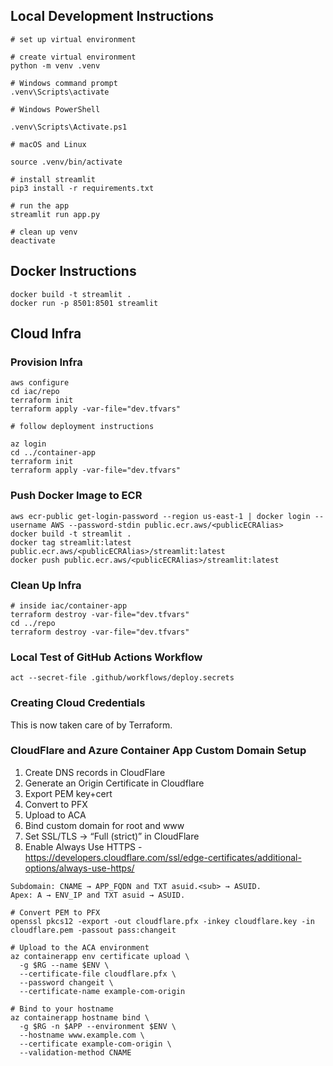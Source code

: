 ## Local Development Instructions

```
# set up virtual environment

# create virtual environment
python -m venv .venv

# Windows command prompt
.venv\Scripts\activate

# Windows PowerShell

.venv\Scripts\Activate.ps1

# macOS and Linux

source .venv/bin/activate

# install streamlit
pip3 install -r requirements.txt

# run the app
streamlit run app.py

# clean up venv
deactivate
```

## Docker Instructions

```
docker build -t streamlit .
docker run -p 8501:8501 streamlit
```

## Cloud Infra

### Provision Infra

```
aws configure
cd iac/repo
terraform init
terraform apply -var-file="dev.tfvars"

# follow deployment instructions

az login
cd ../container-app
terraform init
terraform apply -var-file="dev.tfvars"
```

### Push Docker Image to ECR

```
aws ecr-public get-login-password --region us-east-1 | docker login --username AWS --password-stdin public.ecr.aws/<publicECRAlias>
docker build -t streamlit .
docker tag streamlit:latest public.ecr.aws/<publicECRAlias>/streamlit:latest
docker push public.ecr.aws/<publicECRAlias>/streamlit:latest
```

### Clean Up Infra

```
# inside iac/container-app
terraform destroy -var-file="dev.tfvars"
cd ../repo
terraform destroy -var-file="dev.tfvars"
```

### Local Test of GitHub Actions Workflow

```
act --secret-file .github/workflows/deploy.secrets
```

### Creating Cloud Credentials

This is now taken care of by Terraform.

### CloudFlare and Azure Container App Custom Domain Setup

1. Create DNS records in CloudFlare
1. Generate an Origin Certificate in Cloudflare
1. Export PEM key+cert
1. Convert to PFX
1. Upload to ACA
1. Bind custom domain for root and www
1. Set SSL/TLS → “Full (strict)” in CloudFlare
1. Enable Always Use HTTPS - https://developers.cloudflare.com/ssl/edge-certificates/additional-options/always-use-https/

```
Subdomain: CNAME → APP_FQDN and TXT asuid.<sub> → ASUID.
Apex: A → ENV_IP and TXT asuid → ASUID.
```

```
# Convert PEM to PFX
openssl pkcs12 -export -out cloudflare.pfx -inkey cloudflare.key -in cloudflare.pem -passout pass:changeit

# Upload to the ACA environment
az containerapp env certificate upload \
  -g $RG --name $ENV \
  --certificate-file cloudflare.pfx \
  --password changeit \
  --certificate-name example-com-origin

# Bind to your hostname
az containerapp hostname bind \
  -g $RG -n $APP --environment $ENV \
  --hostname www.example.com \
  --certificate example-com-origin \
  --validation-method CNAME
```
